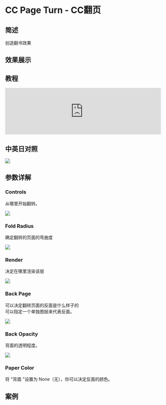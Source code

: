 # CC Page Turn - CC翻页

## 简述

创造翻书效果

## 效果展示

## 教程

<iframe src="https://player.bilibili.com/player.html?bvid=BV1e34y1X7Vj&page=15&high_quality=1" width="100%" allowfullscreen="allowfullscreen" frameborder="0"></iframe>

## 中英日对照

![](https://mir.yuelili.com/wp-content/uploads/user/AE/effects/AE-Effects-Distort-CC_Page_Turn.png)

## 参数详解

### Controls

从哪里开始翻转。

![](https://cdn.yuelili.com/20211222171428.png)

### Fold Radius

确定翻转的页面的弯曲度

![](https://cdn.yuelili.com/20211222171541.png)

### Render

决定在哪里渲染该层

![](https://cdn.yuelili.com/20211222171612.png)

### Back Page

可以决定翻转页面的反面是什么样子的  
可以指定一个单独图层来代表反面。

![](https://cdn.yuelili.com/20211222171753.png)

### Back Opacity

背面的透明程度。

![](https://cdn.yuelili.com/20211222171823.png)

### Paper Color

将 "背面 "设置为 None（无），你可以决定反面的颜色。

## 案例
